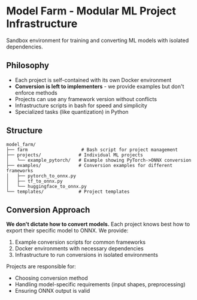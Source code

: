 # Model Farm - Modular ML Project Infrastructure

Sandbox environment for training and converting ML models with isolated dependencies.

## Philosophy

- Each project is self-contained with its own Docker environment
- **Conversion is left to implementers** - we provide examples but don't enforce methods
- Projects can use any framework version without conflicts
- Infrastructure scripts in bash for speed and simplicity
- Specialized tasks (like quantization) in Python

## Structure

```
model_farm/
├── farm                    # Bash script for project management
├── projects/              # Individual ML projects
│   └── example_pytorch/   # Example showing PyTorch->ONNX conversion
├── examples/              # Conversion examples for different frameworks
│   ├── pytorch_to_onnx.py
│   ├── tf_to_onnx.py
│   └── huggingface_to_onnx.py
└── templates/             # Project templates
```

## Conversion Approach

**We don't dictate how to convert models.** Each project knows best how to export their specific model to ONNX. We provide:

1. Example conversion scripts for common frameworks
2. Docker environments with necessary dependencies
3. Infrastructure to run conversions in isolated environments

Projects are responsible for:
- Choosing conversion method
- Handling model-specific requirements (input shapes, preprocessing)
- Ensuring ONNX output is valid